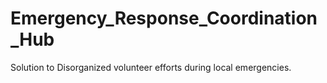# Emergency_Response_Coordination_Hub
Solution to Disorganized volunteer efforts during local emergencies.

